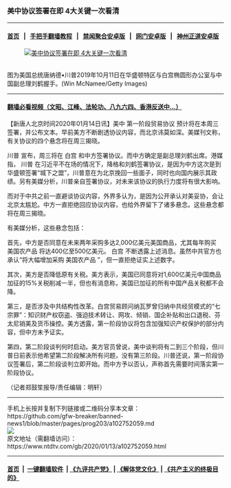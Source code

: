 ### 美中协议签署在即 4大关键一次看清
------------------------

#### [首页](https://github.com/gfw-breaker/banned-news1/blob/master/README.md) &nbsp;&nbsp;|&nbsp;&nbsp; [手把手翻墙教程](https://github.com/gfw-breaker/guides/wiki) &nbsp;&nbsp;|&nbsp;&nbsp; [禁闻聚合安卓版](https://github.com/gfw-breaker/bn-android) &nbsp;&nbsp;|&nbsp;&nbsp; [网门安卓版](https://github.com/oGate2/oGate) &nbsp;&nbsp;|&nbsp;&nbsp; [神州正道安卓版](https://github.com/SzzdOgate/update) 



<div><div class="featured_image">
 <a href="https://i.ntdtv.com/assets/uploads/2020/01/GettyImages-1180481137.jpg" target="_blank">
  <figure>
   <img alt="美中协议签署在即 4大关键一次看清" src="https://i.ntdtv.com/assets/uploads/2020/01/GettyImages-1180481137-800x450.jpg"/>
  </figure><br/>
 </a>
 <span class="caption">
  图为美国总统唐纳德•川普2019年10月11日在华盛顿特区与白宫椭圆形办公室与中国副总理刘鹤握手。(Win McNamee/Getty Images)
 </span>
</div>
</div><hr/>

#### [翻墙必看视频（文昭、江峰、法轮功、八九六四、香港反送中...）](http://167.172.214.107/home.html)

<div><div class="post_content" itemprop="articleBody">
 <p>
  【新唐人北京时间2020年01月14日讯】美中
  <ok href="https://www.ntdtv.com/gb/第一阶段贸易协议.htm">
   第一阶段贸易协议
  </ok>
  预计将在本周三签署，并公布文本。早前美方不断剧透协议内容，而北京讳莫如深。美媒刊文称，有关协议的四个悬念将在周三揭晓。
 </p>
 <p>
  <ok href="https://www.ntdtv.com/gb/川普.htm">
   川普
  </ok>
  宣布，周三将在
  <ok href="https://www.ntdtv.com/gb/白宫.htm">
   白宫
  </ok>
  和中方签署协议。而中方确定是副总理刘鹤出席。港媒指，
  <ok href="https://www.ntdtv.com/gb/川普.htm">
   川普
  </ok>
  在习近平不在场的情况下，降格和刘鹤签署协议，是因为中方这次是到华盛顿签署“城下之盟”，川普意在为北京挽回一些面子，同时也向国内展示其政绩。另有美媒分析，川普亲自签署协议，对未来该协议的执行力度将有很大影响。
 </p>
 <p>
  而对于中共之前一直避谈协议内容，外界多认为，是因为公开承认对美妥协，会让北京太尴尬。中方一直拒绝回应协议内容，也给外界留下了诸多悬念。这些悬念都将在周三揭晓。
 </p>
 <p>
  有美媒分析，这些悬念包括：
 </p>
 <p>
  首先，中方是否同意在未来两年采购多达2,000亿美元美国商品，尤其每年购买
  <ok href="https://www.ntdtv.com/gb/美国农产品.htm">
   美国农产品
  </ok>
  将达400亿至500亿美元。
  <ok href="https://www.ntdtv.com/gb/白宫.htm">
   白宫
  </ok>
  不断透露上述消息。虽然中共官方也承认“将大幅增加采购
  <ok href="https://www.ntdtv.com/gb/美国农产品.htm">
   美国农产品
  </ok>
  ”，但一直拒绝证实上述数字。
 </p>
 <p>
  其次，美方是否降低原有关税。美方表示，美国已同意将对1,600亿美元中国商品加征的15%关税削减一半，但也有消息称，美国已加征的所有中国产品关税都不会降。
 </p>
 <p>
  第三，是否涉及中共结构性改革。白宫贸易顾问纳瓦罗曾归纳中共经贸模式的“七宗罪”：知识财产权窃盗、强迫技术转让、网攻、倾销、国企补贴和出口退税、芬太尼销美及货币操控。美方透露，第一阶段协议将包含加强知识产权保护的部分内容，但中方未予证实。
 </p>
 <p>
  第四，第二阶段谈判何时启动。美方官员曾说，美中谈判将有二到三个阶段，但川普日前表示他希望第二阶段解决所有问题，没有第三阶段。川普还说，第一阶段协议签署后，第二阶段谈判立即开始。而中方予以否认，声称首先需要时间落实第一阶段协议。
 </p>
 <p>
  （记者郑鼓笙报导/责任编辑：明轩）
 </p>
 <div class="single_ad">
 </div>
</div>
</div>
<hr/>
手机上长按并复制下列链接或二维码分享本文章：<br/>
https://github.com/gfw-breaker/banned-news1/blob/master/pages/prog203/a102752059.md <br/>
<a href='https://github.com/gfw-breaker/banned-news1/blob/master/pages/prog203/a102752059.md'><img src='https://github.com/gfw-breaker/banned-news1/blob/master/pages/prog203/a102752059.md.png'/></a> <br/>
原文地址（需翻墙访问）：https://www.ntdtv.com/gb/2020/01/13/a102752059.html


------------------------
#### [首页](https://github.com/gfw-breaker/banned-news1/blob/master/README.md) &nbsp;|&nbsp; [一键翻墙软件](https://github.com/gfw-breaker/nogfw/blob/master/README.md) &nbsp;| [《九评共产党》](https://github.com/gfw-breaker/9ping.md/blob/master/README.md#九评之一评共产党是什么) | [《解体党文化》](https://github.com/gfw-breaker/jtdwh.md/blob/master/README.md) | [《共产主义的终极目的》](https://github.com/gfw-breaker/gczydzjmd.md/blob/master/README.md)


<img src='http://gfw-breaker.win/banned-news/pages/prog203/a102752059.md' width='0px' height='0px'/>